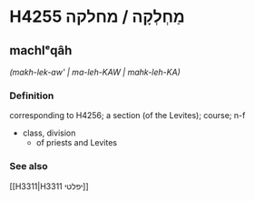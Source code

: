# H4255 מַחְלְקָה / מחלקה

## machlᵉqâh

_(makh-lek-aw' | ma-leh-KAW | mahk-leh-KA)_

### Definition

corresponding to H4256; a section (of the Levites); course; n-f

- class, division
  - of priests and Levites

### See also

[[H3311|H3311 יפלטי]]
